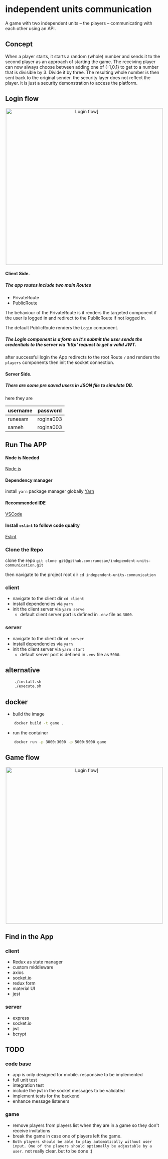 # independent units communication
A game with two independent units – the players – communicating with each other using an API.

## Concept
When a player starts, it starts a random (whole) number and sends it to the second player as an approach of starting the game. The receiving player can now always choose between adding one of {-1,0,1} to get to a number that is divisible by 3. Divide it by three. The resulting whole number is then sent back to the original sender.
the security layer does not reflect the player. it is just a security demonstration to access the platform.

## Login flow
<p align="center">
  <img height="500" alt="Login flow]" src="docs/01.gif">
</p>

#### Client Side.

##### The app routes include two main Routes
- PrivateRoute
- PublicRoute

The behaviour of the PrivateRoute is it renders the targeted component if the user is logged in and redirect to the PublicRoute if not logged in.

The default PublicRoute renders the `Login` component.

##### The Login component is a form on it's submit the user sends the credentials to the server via 'http' request to get a valid JWT.

after successful login the App redirects to the root Route `/` and renders the `players` components then init the socket connection.

#### Server Side.
##### There are some pre saved users in JSON file to simulate DB.

here they are

| username  | password |
| ------------- | ------------- |
| runesam  | rogina003  |
| sameh  | rogina003  |



## Run The APP

#### Node is Needed
[Node.js](https://nodejs.org/en/)

#### Dependency manager
install `yarn` package manager globally
[Yarn](https://yarnpkg.com/lang/en/docs/install/)

#### Recommended IDE
[VSCode](https://code.visualstudio.com/)

#### Install `eslint` to follow code quality
[Eslint](https://marketplace.visualstudio.com/items?itemName=dbaeumer.vscode-eslint)

### Clone the Repo
clone the repo `git clone git@github.com:runesam/independent-units-communication.git`

then navigate to the project root dir `cd independent-units-communication`

### client
- navigate to the client dir `cd client`
- install dependencies via `yarn`
- init the client server via `yarn serve`
  - default client server port is defined in `.env` file as `3000`.


### server
- navigate to the client dir `cd server`
- install dependencies via `yarn`
- init the client server via `yarn start`
  - default server port is defined in `.env` file as `5000`.


## alternative
```bash
    ./install.sh   
    ./execute.sh
```

## docker

- build the image
```bash
    docker build -t game .
```
- run the container
```bash
    docker run -p 3000:3000 -p 5000:5000 game
```
## Game flow
<p align="center">
  <img height="500" alt="Login flow]" src="docs/02.gif">
</p>

## Find in the App

### client
- Redux as state manager
- custom middleware
- axios
- socket.io
- redux form
- material UI
- jest

### server
- express
- socket.io
- jwt
- bcrypt

## TODO
### code base
- app is only designed for mobile. responsive to be implemented
- full unit test
- integration test
- include the jwt in the socket messages to be validated
- implement tests for the backend
- enhance message listeners

### game
- remove players from players list when they are in a game so they don't receive invitations
- break the game in case one of players left the game.
- `Both players should be able to play automatically without user input. One of the players should optionally be adjustable by a user.` not really clear. but to be done :)

